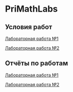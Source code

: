 # PriMathLabs

## Условия работ

[Лабораторная работа №1](Files/Lab_1_pm.pdf)

[Лабораторная работа №2](Files/Lab_2_pm.pdf)

## Отчёты по работам

[Лабораторная работа №1](lab1/Lab1PrimatLunevSemenovSmirnov.pdf)

[Лабораторная работа №2](lab1/Lab2PrimatLunevSemenovSmirnov.pdf)
